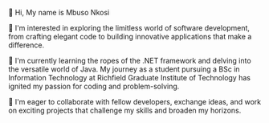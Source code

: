 👋 Hi, My name is Mbuso Nkosi

👀 I'm interested in exploring the limitless world of software development, from crafting elegant code to building innovative applications that make a difference.

🌱 I'm currently learning the ropes of the .NET framework and delving into the versatile world of Java. My journey as a student pursuing a BSc in Information Technology at Richfield Graduate Institute of Technology has ignited my passion for coding and problem-solving.

💞️ I'm eager to collaborate with fellow developers, exchange ideas, and work on exciting projects that challenge my skills and broaden my horizons.

<!---
uMbuso/uMbuso is a ✨ special ✨ repository because its `README.md` (this file) appears on your GitHub profile.
You can click the Preview link to take a look at your changes.
--->
